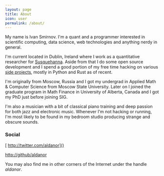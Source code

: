 ```yaml
---
layout: page
title: About
icon: user
permalink: /about/
---
```


My name is Ivan Smirnov. I'm a quant and a programmer interested in scientific computing,
data science, web technologies and anything nerdy in general.

I'm current located in Dublin, Ireland where I work as a quantitative researcher for
[Susquehanna](http://www.sig.com). Aside from that I do some open source development and I
spend a good portion of my free time hacking on various [side projects](https://github.com/aldanor), mostly in Python and Rust as of recent.

I'm originally from Moscow, Russia and I got my undergrad in Applied Math & Computer Science from
Moscow State University. Later on I joined the graduate program in Math Finance in University
of Alberta, Canada and I got my PhD just before joining SIG.

I'm also a musician with a bit of classical piano training and deep passion for both jazz
and electronic music. Whenever I'm not hacking or running, I'm most likely to be found
in my bedroom studio producing strange and obscure sounds.

### Social

[<i class="fa fa-twitter"></i> http://twitter.com/aldanor]()

[<i class="fa fa-github"></i> http://github/aldanor]()

<!-- You can find me on [Twitter](http://twitter.com/aldanor) or [GitHub](http://github.com/aldanor). -->

You may also find me in other corners of the Internet under the handle *aldanor*.
